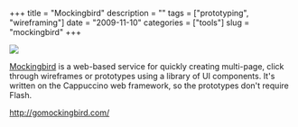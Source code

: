 +++
title = "Mockingbird"
description = ""
tags = ["prototyping", "wireframing"]
date = "2009-11-10"
categories = ["tools"]
slug = "mockingbird"
+++


<div class="tool-screenshot mb1"><a href="http://gomockingbird.com/"><img id="bluga-thumbnail-2669" class="bluga-thumbnail custom" src="//konigi.com/media/bluga/
wt522fa555bcb5f_custom.jpg"/></a></div><p><a href="http://gomockingbird.com/">Mockingbird</a> is a web-based service for quickly creating multi-page, click through wireframes or prototypes using a library of UI components. It's written on the Cappuccino web framework, so the prototypes don't require Flash.</p>

  
<p><a href="http://gomockingbird.com/">http://gomockingbird.com/</a></p>
      
